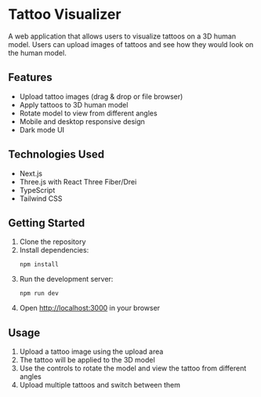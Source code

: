 # Tattoo Visualizer

A web application that allows users to visualize tattoos on a 3D human model. Users can upload images of tattoos and see how they would look on the human model.

## Features

- Upload tattoo images (drag & drop or file browser)
- Apply tattoos to 3D human model
- Rotate model to view from different angles
- Mobile and desktop responsive design
- Dark mode UI

## Technologies Used

- Next.js
- Three.js with React Three Fiber/Drei
- TypeScript
- Tailwind CSS

## Getting Started

1. Clone the repository
2. Install dependencies:
   ```
   npm install
   ```
3. Run the development server:
   ```
   npm run dev
   ```
4. Open [http://localhost:3000](http://localhost:3000) in your browser

## Usage

1. Upload a tattoo image using the upload area
2. The tattoo will be applied to the 3D model
3. Use the controls to rotate the model and view the tattoo from different angles
4. Upload multiple tattoos and switch between them 
